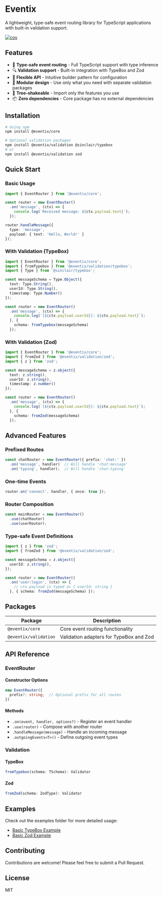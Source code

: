 # Eventix

A lightweight, type-safe event routing library for TypeScript applications with built-in validation support.

[![cov](https://RealOFF.github.io/eventix/badges/coverage.svg)](https://github.com/RealOFF/eventix/actions)

## Features

- 🎯 **Type-safe event routing** - Full TypeScript support with type inference
- 🔍 **Validation support** - Built-in integration with TypeBox and Zod
- 🎨 **Flexible API** - Intuitive builder pattern for configuration
- 🔌 **Modular design** - Use only what you need with separate validation packages
- 🌳 **Tree-shakeable** - Import only the features you use
- 📦 **Zero dependencies** - Core package has no external dependencies

## Installation

```bash
# Using npm
npm install @eventix/core

# Optional validation packages
npm install @eventix/validation @sinclair/typebox
# or
npm install @eventix/validation zod
```

## Quick Start

### Basic Usage

```typescript
import { EventRouter } from '@eventix/core';

const router = new EventRouter()
  .on('message', (ctx) => {
    console.log(`Received message: ${ctx.payload.text}`);
  });

router.handleMessage({
  type: 'message',
  payload: { text: 'Hello, World!' }
});
```

### With Validation (TypeBox)

```typescript
import { EventRouter } from '@eventix/core';
import { fromTypebox } from '@eventix/validation/typebox';
import { Type } from '@sinclair/typebox';

const messageSchema = Type.Object({
  text: Type.String(),
  userId: Type.String(),
  timestamp: Type.Number()
});

const router = new EventRouter()
  .on('message', (ctx) => {
    console.log(`[${ctx.payload.userId}]: ${ctx.payload.text}`);
  }, {
    schema: fromTypebox(messageSchema)
  });
```

### With Validation (Zod)

```typescript
import { EventRouter } from '@eventix/core';
import { fromZod } from '@eventix/validation/zod';
import { z } from 'zod';

const messageSchema = z.object({
  text: z.string(),
  userId: z.string(),
  timestamp: z.number()
});

const router = new EventRouter()
  .on('message', (ctx) => {
    console.log(`[${ctx.payload.userId}]: ${ctx.payload.text}`);
  }, {
    schema: fromZod(messageSchema)
  });
```

## Advanced Features

### Prefixed Routes

```typescript
const chatRouter = new EventRouter({ prefix: 'chat:' })
  .on('message', handler)  // Will handle 'chat:message'
  .on('typing', handler);  // Will handle 'chat:typing'
```

### One-time Events

```typescript
router.on('connect', handler, { once: true });
```

### Router Composition

```typescript
const mainRouter = new EventRouter()
  .use(chatRouter)
  .use(userRouter);
```

### Type-safe Event Definitions

```typescript
import { z } from 'zod';
import { fromZod } from '@eventix/validation/zod';

const messageSchema = z.object({
  userId: z.string(),
});

const router = new EventRouter()
  .on('user:login', (ctx) => {
    // ctx.payload is typed as { userId: string }
  }, { schema: fromZod(messageSchema) });
```

## Packages

| Package | Description |
|---------|------------|
| `@eventix/core` | Core event routing functionality |
| `@eventix/validation` | Validation adapters for TypeBox and Zod |

## API Reference

### EventRouter

#### Constructor Options
```typescript
new EventRouter({
  prefix?: string;  // Optional prefix for all routes
})
```

#### Methods

- `.on(event, handler, options?)` - Register an event handler
- `.use(router)` - Compose with another router
- `.handleMessage(message)` - Handle an incoming message
- `.outgoingEvents<T>()` - Define outgoing event types

### Validation

#### TypeBox
```typescript
fromTypebox(schema: TSchema): Validator
```

#### Zod
```typescript
fromZod(schema: ZodType): Validator
```

## Examples

Check out the examples folder for more detailed usage:
- [Basic TypeBox Example](examples/core-typebox)
- [Basic Zod Example](examples/core-zod)

## Contributing

Contributions are welcome! Please feel free to submit a Pull Request.

## License

MIT
